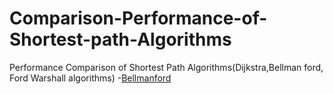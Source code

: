 # Comparison-Performance-of-Shortest-path-Algorithms
Performance Comparison of Shortest Path Algorithms(Dijkstra,Bellman ford, Ford Warshall algorithms)
-[Bellmanford](https://github.com/neerajsingh116/Comparison-Performance-of-Shortest-path-Algorithms/blob/master/bellman.c)

